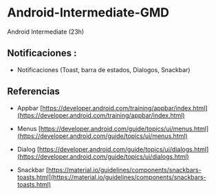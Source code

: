 # Android-Intermediate-GMD
Android Intermediate (23h)

## Notificaciones :

  - Notificaciones (Toast, barra de estados, Dialogos, Snackbar)

## Referencias 

- Appbar [https://developer.android.com/training/appbar/index.html](https://developer.android.com/training/appbar/index.html)

- Menus [https://developer.android.com/guide/topics/ui/menus.html](https://developer.android.com/guide/topics/ui/menus.html)

- Dialog [https://developer.android.com/guide/topics/ui/dialogs.html](https://developer.android.com/guide/topics/ui/dialogs.html)

- Snackbar [https://material.io/guidelines/components/snackbars-toasts.html](https://material.io/guidelines/components/snackbars-toasts.html)

  
  
